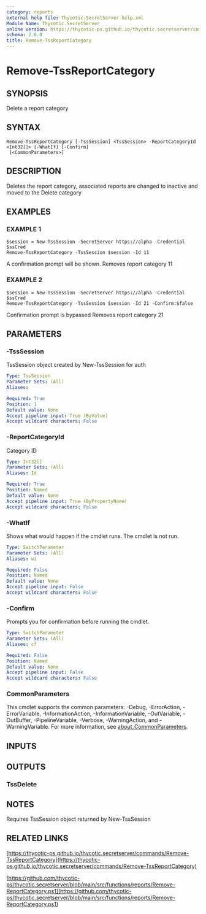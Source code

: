 ```yaml
---
category: reports
external help file: Thycotic.SecretServer-help.xml
Module Name: Thycotic.SecretServer
online version: https://thycotic-ps.github.io/thycotic.secretserver/commands/Remove-TssReportCategory
schema: 2.0.0
title: Remove-TssReportCategory
---
```


# Remove-TssReportCategory

## SYNOPSIS
Delete a report category

## SYNTAX

```
Remove-TssReportCategory [-TssSession] <TssSession> -ReportCategoryId <Int32[]> [-WhatIf] [-Confirm]
 [<CommonParameters>]
```

## DESCRIPTION
Deletes the report category, associated reports are changed to inactive and moved to the Delete category

## EXAMPLES

### EXAMPLE 1
```
$session = New-TssSession -SecretServer https://alpha -Credential $ssCred
Remove-TssReportCategory -TssSession $session -Id 11
```

A confirmation prompt will be shown.
Removes report category 11

### EXAMPLE 2
```
$session = New-TssSession -SecretServer https://alpha -Credential $ssCred
Remove-TssReportCategory -TssSession $session -Id 21 -Confirm:$false
```

Confirmation prompt is bypassed
Removes report category 21

## PARAMETERS

### -TssSession
TssSession object created by New-TssSession for auth

```yaml
Type: TssSession
Parameter Sets: (All)
Aliases:

Required: True
Position: 1
Default value: None
Accept pipeline input: True (ByValue)
Accept wildcard characters: False
```

### -ReportCategoryId
Category ID

```yaml
Type: Int32[]
Parameter Sets: (All)
Aliases: Id

Required: True
Position: Named
Default value: None
Accept pipeline input: True (ByPropertyName)
Accept wildcard characters: False
```

### -WhatIf
Shows what would happen if the cmdlet runs.
The cmdlet is not run.

```yaml
Type: SwitchParameter
Parameter Sets: (All)
Aliases: wi

Required: False
Position: Named
Default value: None
Accept pipeline input: False
Accept wildcard characters: False
```

### -Confirm
Prompts you for confirmation before running the cmdlet.

```yaml
Type: SwitchParameter
Parameter Sets: (All)
Aliases: cf

Required: False
Position: Named
Default value: None
Accept pipeline input: False
Accept wildcard characters: False
```

### CommonParameters
This cmdlet supports the common parameters: -Debug, -ErrorAction, -ErrorVariable, -InformationAction, -InformationVariable, -OutVariable, -OutBuffer, -PipelineVariable, -Verbose, -WarningAction, and -WarningVariable. For more information, see [about_CommonParameters](http://go.microsoft.com/fwlink/?LinkID=113216).

## INPUTS

## OUTPUTS

### TssDelete
## NOTES
Requires TssSession object returned by New-TssSession

## RELATED LINKS

[https://thycotic-ps.github.io/thycotic.secretserver/commands/Remove-TssReportCategory](https://thycotic-ps.github.io/thycotic.secretserver/commands/Remove-TssReportCategory)

[https://github.com/thycotic-ps/thycotic.secretserver/blob/main/src/functions/reports/Remove-ReportCategory.ps1](https://github.com/thycotic-ps/thycotic.secretserver/blob/main/src/functions/reports/Remove-ReportCategory.ps1)

